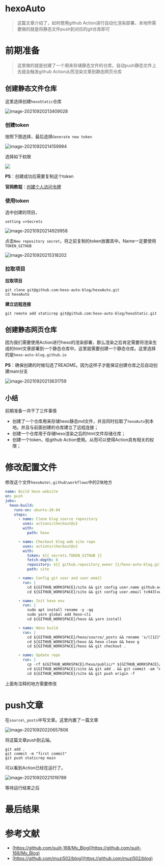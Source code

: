 # hexoAuto
> 这篇文章介绍了，如何使用github Action进行自动化渲染部署，本地所需要做的就是将静态文件push到对应的git仓库即可

# 前期准备

> 这里做的就是创建了一个用来存储静态文件的仓库，自动push静态文件上去就会触发github Action从而渲染文章到静态网页仓库

## 创建静态文件仓库

这里选择创建`hexoStatic`仓库

![image-20210920213409028](img/image-20210920213409028.png)

### 创建token

按照下图选择，最后选择`Generate new token`

![image-20210920214159994](img/image-20210920214159994.png)

选择如下权限

![](https://docs.github.com/assets/images/help/settings/token_scopes.gif)

**PS**：创建成功后需要复制这个token

**官网教程**：[创建个人访问令牌](https://docs.github.com/cn/github/authenticating-to-github/keeping-your-account-and-data-secure/creating-a-personal-access-token)

### 使用token

选中创建的项目，

```
setting =>Secrets
```

![image-20210920214929958](img/image-20210920214929958.png)

点击`New repository secret`，将之前复制的token放置其中。Name一定要使用`TOKEN_GITHUB`

![image-20210920215318202](img/image-20210920215318202.png)

### 拉取项目

**拉取项目**

```
git clone git@github.com:hexo-auto-blog/hexoAuto.git
cd hexoAuto
```

**建立远程连接**

```
git remote add staticrep git@github.com:hexo-auto-blog/hexoStatic.git
```

## 创建静态网页仓库

因为我们需要使用Action进行hexo的渲染部署，那么渲染之后肯定需要将渲染生成的html文章部署到一个静态仓库中。这里就需要创建一个静态仓库。这里选择的是`hexo-auto-blog.github.io`

**PS**：确保创建的时候勾选了README。因为这样子才能保证创建仓库之后自动创建main分支

![image-20210920213631759](img/image-20210920213631759.png)



## 小结

前期准备一共干了三件事情

+ 创建了一个仓库用来存储hexo静态md文件，并且同时拉取了`hexoAuto`到本地。并且与前面创建的仓库建立了远程连接；
+ 创建一个仓库用于存储hexo渲染之后的html文件存储仓库；
+ 创建一个token，给github Action使用。从而可以使得Action具有相关的权限；

# 修改配置文件

修改这个文件`hexoAuto\.github\workflows`中的2块地方

```yaml
name: Build hexo website
on: push
jobs:
  hexo-build:
    runs-on: ubuntu-20.04
    steps:
      - name: Clone blog source repository
        uses: actions/checkout@v2
        with:
          path: hexo

      - name: Checkout blog web site repo
        uses: actions/checkout@v2
        with:
          token: ${{ secrets.TOKEN_GITHUB }}
          fetch-depth: 0
          repository: ${{ github.repository_owner }}/hexo-auto-blog.github.io # 静态网页仓库名
          path: site

      - name: Config git user and user.email
        run: |
          cd ${GITHUB_WORKSPACE}/site && git config user.name github-actions
          cd ${GITHUB_WORKSPACE}/site && git config user.email tx943lvwo312@163.com # 改成自己的邮箱

      - name: Init hexo env
        run: |
          sudo apt install rename -y -qq
          sudo yarn global add hexo-cli
          cd ${GITHUB_WORKSPACE}/hexo && yarn install

      - name: Hexo build
        run: |
          cd ${GITHUB_WORKSPACE}/hexo/source/_posts && rename 's/([12]\d{3}-(0[1-9]|1[0-2])-(0[1-9]|[12]\d|3[01])-)//' *.md
          cd ${GITHUB_WORKSPACE}/hexo && hexo clean && hexo g
          cd ${GITHUB_WORKSPACE}/hexo && git checkout .

      - name: Update repo
        run: |
          cp -rf ${GITHUB_WORKSPACE}/hexo/public/* ${GITHUB_WORKSPACE}/site
          cd ${GITHUB_WORKSPACE}/site && git add . && git commit -am "Auto build by GitHub Actions $(date)"
          cd ${GITHUB_WORKSPACE}/site && git push origin -f
```

上面有注释的地方需要修改

# push文章

在`source\_posts`中写文章。这里内置了一篇文章

![image-20210920220657806](img/image-20210920220657806.png)

将这篇文章push到云端。

```
git add .
git commit -m "first commit"
git push staticrep main
```



可以看到Action已经在运行了。

![image-20210920221019789](img/image-20210920221019789.png)



等待运行结束之后

# 最后结果



# 参考文献

+ [https://github.com/sujit-168/My_Blog](https://github.com/sujit-168/My_Blog)
+ [https://github.com/muzi502/blog](https://github.com/muzi502/blog)



